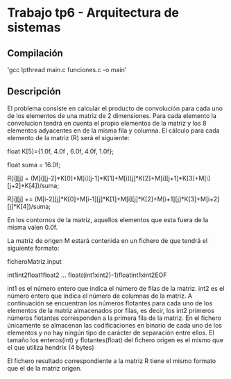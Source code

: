 Trabajo tp6 - Arquitectura de sistemas
=======
Compilación
-----------
'gcc lpthread main.c funciones.c -o main'

Descripción
-----------
El problema consiste en calcular el producto de convolución para cada uno de los elementos de una matriz de 2 dimensiones. Para cada elemento la convolucion tendrá en cuenta el propio elementos de la matriz y los 8 elementos adyacentes en de la misma fila y columna. El cálculo para cada elemento de la matriz (R) será el siguiente:

float K[5]={1.0f, 4.0f , 6.0f, 4.0f, 1.0f};

float suma = 16.0f;

R[i][j] = (M[i][j-2]*K[0]+M[i][j-1]*K[1]+M[i][j]*K[2]+M[i][j+1]*K[3]+M[i][j+2]*K[4])/suma;

R[i][j] += (M[i-2][j]*K[0]+M[i-1][j]*K[1]+M[i][j]*K[2]+M[i+1][j]*K[3]+M[i+2][j]*K[4])/suma;

En los contornos de la matriz, aquellos elementos que esta fuera de la misma valen 0.0f.

La matriz de origen M estará contenida en un fichero de que tendrá el siguiente formato:

ficheroMatriz.input

int1int2float1float2 ... float((int1xint2)-1)floatint1xint2EOF

int1 es el número entero que indica el número de filas de la matriz. int2 es el número entero que indica el número de columnas de la matriz. A continuación se encuentran los números flotantes para cada uno de los elementos de la matriz almacenados por filas, es decir, los int2 primeros números flotantes corresponden a la primera fila de la matriz. En el fichero únicamente se almacenan las codificaciones en binario de cada uno de los elementos y no hay ningún tipo de carácter de separación entre ellos. El tamaño los enteros(int) y flotantes(float) del fichero origen es el mismo que el que utiliza hendrix (4 bytes)

El fichero resultado correspondiente a la matriz R tiene el mismo formato que el de la matriz origen.